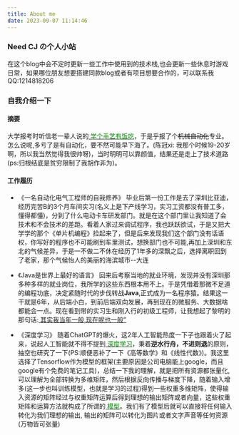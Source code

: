 ```yaml
---
title: About me
date: 2023-09-07 11:14:46
---
```


### Need CJ の个人小站
在这个blog中会不定时更新一些工作中使用到的技术栈,也会更新一些休息时游戏日常，如果哪位朋友想要搭建同款blog或者有项目想要合作的，可以联系我QQ:1214818206

### 自我介绍一下

#### 摘要
大学报考时听信老一辈人说的<u> <font color=green>学个手艺有饭吃</font></u>，于是乎报了个~~机械自动化~~专业。怎么说呢,多亏了是有自动化，要不然可能早下海了。(陈冠xi: 我那个时候19-20岁啊，所以我当然觉得我很帅呀)，当时明明可以靠颜值，结果还是走上了技术道路(ps:归根结底是贫穷限制了我胡作非为)。


#### 工作履历
- 《一名自动化电气工程师的自我修养》
毕业后第一份工作是去了深圳比亚迪，经历完苦B的3个月车间实习(名义上是下产线学习，实习工资都没有普工多，懂得都懂)，分到了什么电动卡车研发部门。就是在这个部门里让我知道了会技术和不会技术的差距。看着人家过来调试程序，我也跃跃欲试，于是又把大学学的那个《单片机编程》捡起来了，但是后来发现我们这个部门没有话语权，你写好的程序也不可能刷到车里测试，想换部门也不可能,再加上深圳和东北的气候差异，于是一不做二不休在经历了1年多的深飘之后，选择离职回到了老家，那个气候怡人的美丽的海滨城市--大连

- 《Java是世界上最好的语言》
回来后考察当地的就业环境，发现并没有深圳那多种多样的就业岗位，我所学的这些东西根本用不上。于是凭借着那微不足道的编程功底，决定紧随时代的步伐转战**Java**,正式成为一名程序猿。结果这一干就是6年，从后端小白，到前后端双向发展，再到现在的微服务、大数据啥都能会一点。现在看到带的实习生和刚入行的初级工程师，让我想起了黎明的那句话:<u> 其实我当年一般,现在呢也一般”</u>

- 《深度学习》
随着ChatGPT的爆火，这2年人工智能热度一下子也跟着火了起来，说起人工智能就不得不提到<u> <font color=green>深度学习</font></u>，秉着**逆水行舟，不进则退**的原则，抽空也研究了一下(PS:顺便恶补了一下《高等数学》和《线性代数》)。我这里选择了Tensorflow作为模型的框架(主要原因是公司电脑能上google，而且google有个免费的笔记工具)，总结一下我的理解，就是把所有资源都张量化,可以理解为全部转换为多维矩阵，然后根据反向传播与梯度下降，随着输入增多(这一步也叫训练模型，也就是学习的过程)得到一些权重多维矩阵，使得输入资源的矩阵经过与权重矩阵运算后得到理想的输出矩阵或者向量，这些权重矩阵和运算方法就构成了所谓的<u> <font color=green>模型</font></u>。我们有了模型后就可以直接将任何输入转化为我们理想的输出, 输出的矩阵可以转化为图片或者文字声音等任何资源(万物皆可张量)
